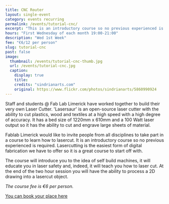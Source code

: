 ```yaml
---
title: CNC Router
layout: single-event
category: events recurring
permalink: /events/tutorial-cnc/
excerpt: "This is an introductory course so no previous experienced is required. Lasercutting is the easiest form of digital fabrication we have to offer so it is a great course to start off with."
hours: "First Wednesday of each month 19:00-21:00"
description: "Wed 1st Week"
fee: "€6/12 per person"
slug: tutorial-cnc
past: false
image:
  thumbnail: /events/tutorial-cnc-thumb.jpg
  url: /events/tutorial-cnc.jpg
  caption:
    display: true
    title: 
    credits: "sindrianarts.com"
    original: https://www.flickr.com/photos/sindrianarts/5860990924
---
```


Staff and students @ Fab Lab Limerick have worked together to build their very own Laser Cutter. 'Lasersaur' is an open-source laser cutter with the ability to cut plastics, wood and textiles at a high speed with a high degree of accuracy. It has a bed size of 1220mm x 610mm and a 100 Watt laser output so it has the ability to cut and engrave large sheets of material.

Fablab Limerick would like to invite people from all disciplines to take part in a course to learn how to lasercut. It is an introductory course so no previous experienced is required. Lasercutting is the easiest form of digital fabrication we have to offer so it is a great course to start off with.

The course will introduce you to the idea of self build machines, it will educate you in laser safety and, indeed, it will teach you how to laser cut. At the end of the two hour session you will have the ability to process a 2D drawing into a lasercut object.

*The course fee is €6 per person.*

[You can book your place here](http://fablablimerick.ticketleap.com/tutorial-cnc/)